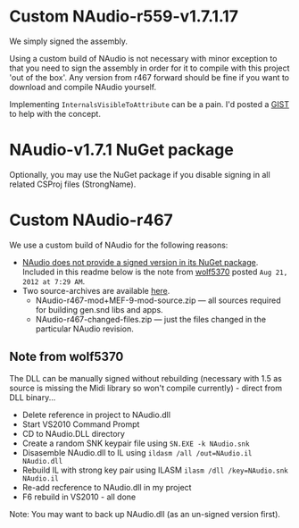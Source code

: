 # Custom NAudio-r559-v1.7.1.17

We simply signed the assembly.

Using a custom build of NAudio is not necessary with minor exception to that you need to sign the assembly in order for it to compile with this project 'out of the box'.  Any version from r467 forward should be fine if you want to download and compile NAudio yourself.

Implementing `InternalsVisibleToAttribute` can be a pain.  I'd posted a [GIST][gist] to help with the concept.

# NAudio-v1.7.1 NuGet package

Optionally, you may use the NuGet package if you disable signing in all related CSProj files (StrongName).

# Custom NAudio-r467

We use a custom build of NAudio for the following reasons:

- [NAudio does not provide a signed version in its NuGet package][forum]. Included in this readme below is the note from [wolf5370] posted `Aug 21, 2012 at 7:29 AM`.
- Two source-archives are available [here][package_loc].
    - NAudio-r467-mod+MEF-9-mod-source.zip — all sources required for building gen.snd libs and apps.
    - NAudio-r467-changed-files.zip — just the files changed in the particular NAudio revision.

## Note from wolf5370

The DLL can be manually signed without rebuilding (necessary with 1.5 as source is missing the Midi library so won't compile currently) - direct from DLL binary...

- Delete reference in project to NAudio.dll
- Start VS2010 Command Prompt
- CD to NAudio.DLL directory
- Create a random SNK keypair file using `SN.EXE -k NAudio.snk`
- Disasemble NAudio.dll to IL using `ildasm /all /out=NAudio.il NAudio.dll`
- Rebuild IL with strong key pair using ILASM `ilasm /dll /key=NAudio.snk NAudio.il`
- Re-add recference to NAudio.dll in my project
- F6 rebuild in VS2010 - all done

Note: You may want to back up NAudio.dll (as an un-signed version first).

[package_loc]: https://drive.google.com/folderview?id=0B3zU6tYfj4ZHbUg0Y0ZOaV9xWm8&usp=sharing
[forum]: http://naudio.codeplex.com/discussions/287348
[wolf5370]: http://www.codeplex.com/site/users/view/wolf5370
[gist]: https://gist.github.com/tfwio/b357a0b3a75e59d43aed
